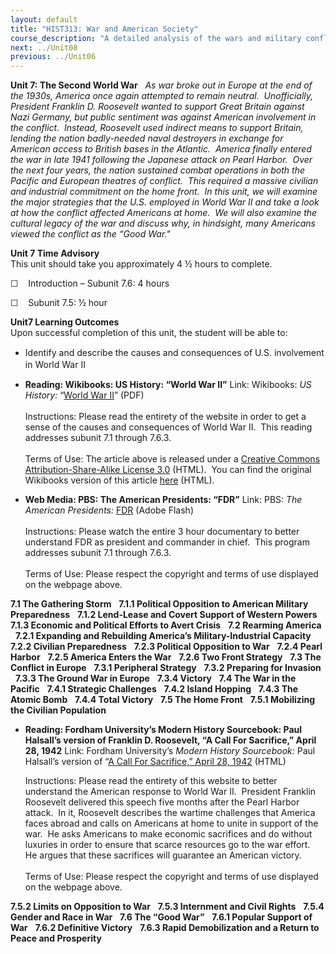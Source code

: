```yaml
---
layout: default
title: "HIST313: War and American Society"
course_description: "A detailed analysis of the wars and military conflicts that have shaped the social, political, and economic history of the United States from the colonial era to the present."
next: ../Unit08
previous: ../Unit06
---
```

**Unit 7: The Second World War** <span id="7"></span> 
*As war broke out in Europe at the end of the 1930s, America once again
attempted to remain neutral.  Unofficially, President Franklin D.
Roosevelt wanted to support Great Britain against Nazi Germany, but
public sentiment was against American involvement in the conflict. 
Instead, Roosevelt used indirect means to support Britain, lending the
nation badly-needed naval destroyers in exchange for American access to
British bases in the Atlantic.  America finally entered the war in late
1941 following the Japanese attack on Pearl Harbor.  Over the next four
years, the nation sustained combat operations in both the Pacific and
European theatres of conflict.  This required a massive civilian and
industrial commitment on the home front.  In this unit, we will examine
the major strategies that the U.S. employed in World War II and take a
look at how the conflict affected Americans at home.  We will also
examine the cultural legacy of the war and discuss why, in hindsight,
many Americans viewed the conflict as the “Good War."*

**Unit 7 Time Advisory**  
This unit should take you approximately 4 ½ hours to complete.

☐    Introduction – Subunit 7.6: 4 hours

☐    Subunit 7.5: ½ hour

**Unit7 Learning Outcomes**  
Upon successful completion of this unit, the student will be able to:

-   <span class="Apple-style-span" style="line-height: 19px; ">Identify
    and describe the causes and consequences of U.S. involvement in
    World War II</span>

-   **Reading: Wikibooks: US History: “World War II”**
    Link: Wikibooks: *US History:* “[World War
    II](http://www.saylor.org/site/wp-content/uploads/2011/03/US-History_World-War-II-and-Rise-of-Atomic-Age.pdf)”
    (PDF)  
        
     Instructions: Please read the entirety of the website in order to
    get a sense of the causes and consequences of World War II.  This
    reading addresses subunit 7.1 through 7.6.3.  
        
     Terms of Use: The article above is released under a [Creative
    Commons Attribution-Share-Alike License
    3.0](http://creativecommons.org/licenses/by-sa/3.0/) (HTML).  You
    can find the original Wikibooks version of this article
    [here](http://en.wikibooks.org/wiki/US_History/World_War_II_and_Rise_of_Atomic_Age)
    (HTML).

-   **Web Media: PBS: The American Presidents: “FDR”**
    Link: PBS: *The American Presidents:*
    [FDR](http://video.pbs.org/video/1049332797/) (Adobe Flash)  
        
     Instructions: Please watch the entire 3 hour documentary to better
    understand FDR as president and commander in chief.  This program
    addresses subunit 7.1 through 7.6.3.  
        
     Terms of Use: Please respect the copyright and terms of use
    displayed on the webpage above.

**7.1 The Gathering Storm** <span id="7.1"></span> 
**7.1.1 Political Opposition to American Military Preparedness** <span
id="7.1.1"></span> 
**7.1.2 Lend-Lease and Covert Support of Western Powers** <span
id="7.1.2"></span> 
**7.1.3 Economic and Political Efforts to Avert Crisis** <span
id="7.1.3"></span> 
**7.2 Rearming America** <span id="7.2"></span> 
**7.2.1 Expanding and Rebuilding America’s Military-Industrial
Capacity** <span id="7.2.1"></span> 
**7.2.2 Civilian Preparedness** <span id="7.2.2"></span> 
**7.2.3 Political Opposition to War** <span id="7.2.3"></span> 
**7.2.4 Pearl Harbor** <span id="7.2.4"></span> 
**7.2.5 America Enters the War** <span id="7.2.5"></span> 
**7.2.6 Two Front Strategy** <span id="7.2.6"></span> 
**7.3 The Conflict in Europe** <span id="7.3"></span> 
**7.3.1 Peripheral Strategy** <span id="7.3.1"></span> 
**7.3.2 Preparing for Invasion** <span id="7.3.2"></span> 
**7.3.3 The Ground War in Europe** <span id="7.3.3"></span> 
**7.3.4 Victory** <span id="7.3.4"></span> 
**7.4 The War in the Pacific** <span id="7.4"></span> 
**7.4.1 Strategic Challenges** <span id="7.4.1"></span> 
**7.4.2 Island Hopping** <span id="7.4.2"></span> 
**7.4.3 The Atomic Bomb** <span id="7.4.3"></span> 
**7.4.4 Total Victory** <span id="7.4.4"></span> 
**7.5 The Home Front** <span id="7.5"></span> 
**7.5.1 Mobilizing the Civilian Population** <span id="7.5.1"></span> 
-   **Reading: Fordham University’s Modern History Sourcebook: Paul
    Halsall’s version of Franklin D. Roosevelt, “A Call For Sacrifice,”
    April 28, 1942**
    Link: Fordham University’s *Modern History Sourcebook:* Paul
    Halsall’s version of “[A Call For Sacrifice,” April 28,
    1942](http://www.fordham.edu/halsall/mod/1942roosevelt-sacrifice.html)
    (HTML)  
      
     Instructions: Please read the entirety of this website to better
    understand the American response to World War II.  President
    Franklin Roosevelt delivered this speech five months after the Pearl
    Harbor attack.  In it, Roosevelt describes the wartime challenges
    that America faces abroad and calls on Americans at home to unite in
    support of the war.  He asks Americans to make economic sacrifices
    and do without luxuries in order to ensure that scarce resources go
    to the war effort.  He argues that these sacrifices will guarantee
    an American victory.  
        
     Terms of Use: Please respect the copyright and terms of use
    displayed on the webpage above.

**7.5.2 Limits on Opposition to War** <span id="7.5.2"></span> 
**7.5.3 Internment and Civil Rights** <span id="7.5.3"></span> 
**7.5.4 Gender and Race in War** <span id="7.5.4"></span> 
**7.6 The “Good War”** <span id="7.6"></span> 
**7.6.1 Popular Support of War** <span id="7.6.1"></span> 
**7.6.2 Definitive Victory** <span id="7.6.2"></span> 
**7.6.3 Rapid Demobilization and a Return to Peace and Prosperity**
<span id="7.6.3"></span> 

